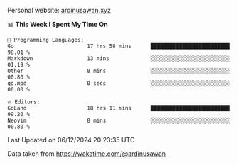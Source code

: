 Personal website: [ardinusawan.xyz](https://ardinusawan.xyz)

<!--START_SECTION:waka-->
📊 **This Week I Spent My Time On** 

```text
💬 Programming Languages: 
Go                       17 hrs 58 mins      █████████████████████████   98.01 % 
Markdown                 13 mins             ░░░░░░░░░░░░░░░░░░░░░░░░░   01.19 % 
Other                    8 mins              ░░░░░░░░░░░░░░░░░░░░░░░░░   00.80 % 
go.mod                   0 secs              ░░░░░░░░░░░░░░░░░░░░░░░░░   00.00 % 

🔥 Editors: 
GoLand                   18 hrs 11 mins      █████████████████████████   99.20 % 
Neovim                   8 mins              ░░░░░░░░░░░░░░░░░░░░░░░░░   00.80 % 
```


 Last Updated on 06/12/2024 20:23:35 UTC
<!--END_SECTION:waka-->
Data taken from https://wakatime.com/@ardinusawan
